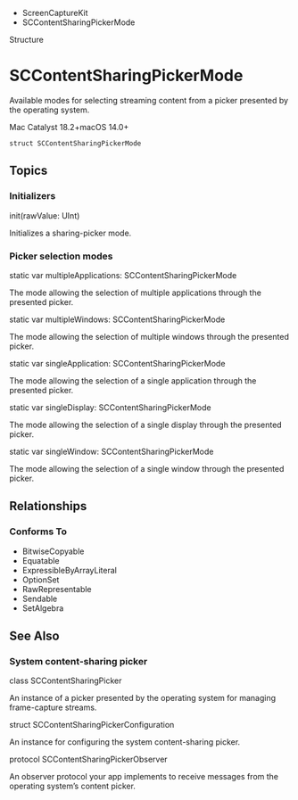 

- ScreenCaptureKit
-  SCContentSharingPickerMode 

Structure

# SCContentSharingPickerMode

Available modes for selecting streaming content from a picker presented by the operating system.

Mac Catalyst 18.2+macOS 14.0+

``` source
struct SCContentSharingPickerMode
```

## Topics

### Initializers

init(rawValue: UInt)

Initializes a sharing-picker mode.

### Picker selection modes

static var multipleApplications: SCContentSharingPickerMode

The mode allowing the selection of multiple applications through the presented picker.

static var multipleWindows: SCContentSharingPickerMode

The mode allowing the selection of multiple windows through the presented picker.

static var singleApplication: SCContentSharingPickerMode

The mode allowing the selection of a single application through the presented picker.

static var singleDisplay: SCContentSharingPickerMode

The mode allowing the selection of a single display through the presented picker.

static var singleWindow: SCContentSharingPickerMode

The mode allowing the selection of a single window through the presented picker.

## Relationships

### Conforms To

- BitwiseCopyable
- Equatable
- ExpressibleByArrayLiteral
- OptionSet
- RawRepresentable
- Sendable
- SetAlgebra

## See Also

### System content-sharing picker

class SCContentSharingPicker

An instance of a picker presented by the operating system for managing frame-capture streams.

struct SCContentSharingPickerConfiguration

An instance for configuring the system content-sharing picker.

protocol SCContentSharingPickerObserver

An observer protocol your app implements to receive messages from the operating system’s content picker.

